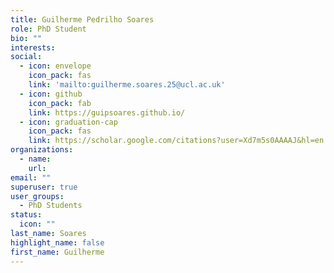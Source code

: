 ```yaml
---
title: Guilherme Pedrilho Soares
role: PhD Student
bio: ""
interests:
social:
  - icon: envelope
    icon_pack: fas
    link: 'mailto:guilherme.soares.25@ucl.ac.uk'
  - icon: github
    icon_pack: fab
    link: https://guipsoares.github.io/
  - icon: graduation-cap
    icon_pack: fas
    link: https://scholar.google.com/citations?user=Xd7m5s0AAAAJ&hl=en
organizations:
  - name: 
    url: 
email: ""
superuser: true
user_groups:
  - PhD Students
status:
  icon: ""
last_name: Soares
highlight_name: false
first_name: Guilherme
---
```

<!-- BIO

{style="text-align: justify;"} -->
